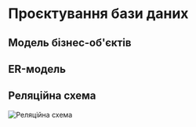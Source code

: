 # Проєктування бази даних

## Модель бізнес-об'єктів 
## ER-модель
## Реляційна схема

![Реляційна схема](https://github.com/Yana-Koroliuk/databases-course-work/assets/59470968/e63ec3a6-0e09-4572-948c-4d60da68793b)



